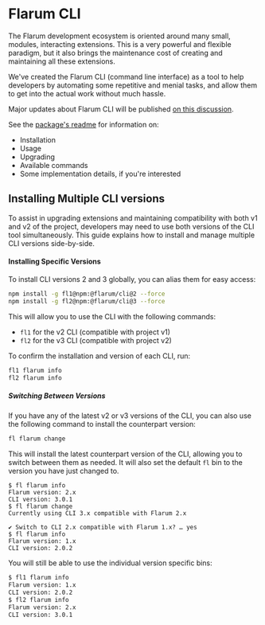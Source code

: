 # Flarum CLI

The Flarum development ecosystem is oriented around many small, modules, interacting extensions.
This is a very powerful and flexible paradigm, but it also brings the maintenance cost of creating and maintaining all these extensions.

We've created the Flarum CLI (command line interface) as a tool to help developers by automating some repetitive and menial tasks, and allow them to get into the actual work without much hassle.

Major updates about Flarum CLI will be published [on this discussion](https://discuss.flarum.org/d/28427-flarum-cli-v10).

See the [package's readme](https://github.com/flarum/cli#readme) for information on:

- Installation
- Usage
- Upgrading
- Available commands
- Some implementation details, if you're interested

## Installing Multiple CLI versions

To assist in upgrading extensions and maintaining compatibility with both v1 and v2 of the project, developers may need to use both versions of the CLI tool simultaneously. This guide explains how to install and manage multiple CLI versions side-by-side.

#### Installing Specific Versions

To install CLI versions 2 and 3 globally, you can alias them for easy access:

```bash
npm install -g fl1@npm:@flarum/cli@2 --force
npm install -g fl2@npm:@flarum/cli@3 --force
```

This will allow you to use the CLI with the following commands:

- `fl1` for the v2 CLI (compatible with project v1)
- `fl2` for the v3 CLI (compatible with project v2)

To confirm the installation and version of each CLI, run:

```bash
fl1 flarum info
fl2 flarum info
```

##### Switching Between Versions

If you have any of the latest v2 or v3 versions of the CLI, you can also use the following command to install the counterpart version:

```bash
fl flarum change
```

This will install the latest counterpart version of the CLI, allowing you to switch between them as needed. It will also set the default `fl` bin to the version you have just changed to.

```shell
$ fl flarum info
Flarum version: 2.x
CLI version: 3.0.1
$ fl flarum change
Currently using CLI 3.x compatible with Flarum 2.x

✔ Switch to CLI 2.x compatible with Flarum 1.x? … yes
$ fl flarum info
Flarum version: 1.x
CLI version: 2.0.2
```

You will still be able to use the individual version specific bins:

```bash
$ fl1 flarum info
Flarum version: 1.x
CLI version: 2.0.2
$ fl2 flarum info
Flarum version: 2.x
CLI version: 3.0.1
```
